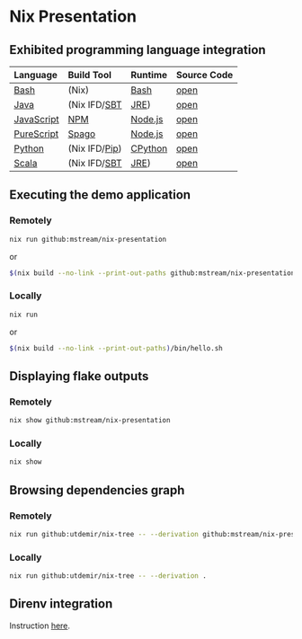 # Nix Presentation

## Exhibited programming language integration

| Language                                                                | Build Tool                                                             | Runtime                                                                                   | Source Code                                    |
| :---------------------------------------------------------------------- | :--------------------------------------------------------------------- | :---------------------------------------------------------------------------------------- | ---------------------------------------------- |
| [Bash](<https://en.wikipedia.org/wiki/Bash_(Unix_shell)>)               | (Nix)                                                                  | [Bash](<https://en.wikipedia.org/wiki/Bash_(Unix_shell)>)                                 | [open](say_hello/bash/default.nix)             |
| [Java](<https://en.wikipedia.org/wiki/Java_(programming_language)>)     | (Nix IFD/[SBT](<https://en.wikipedia.org/wiki/Sbt_(software)>)         | [JRE](<https://en.wikipedia.org/wiki/Java_(software_platform)#Java_Runtime_Environment>)) | [open](say_hello/java_sbt/default.nix)         |
| [JavaScript](https://en.wikipedia.org/wiki/JavaScript)                  | [NPM](<https://en.wikipedia.org/wiki/Npm_(software)>)                  | [Node.js](https://en.wikipedia.org/wiki/Node.js)                                          | [open](say_hello/javascript_npm/default.nix)   |
| [PureScript](https://en.wikipedia.org/wiki/PureScript)                  | [Spago](https://github.com/purescript/spago)                           | [Node.js](https://en.wikipedia.org/wiki/Node.js)                                          | [open](say_hello/purescript_spago/default.nix) |
| [Python](<https://en.wikipedia.org/wiki/Python_(programming_language)>) | (Nix IFD/[Pip](<https://en.wikipedia.org/wiki/Pip_(package_manager)>)) | [CPython](https://en.wikipedia.org/wiki/CPython)                                          | [open](say_hello/python/default.nix)           |
| [Scala](<https://en.wikipedia.org/wiki/Scala_(programming_language)>)   | (Nix IFD/[SBT](<https://en.wikipedia.org/wiki/Sbt_(software)>)         | [JRE](<https://en.wikipedia.org/wiki/Java_(software_platform)#Java_Runtime_Environment>)) | [open](say_hello/scala_sbt/default.nix)        |

## Executing the demo application

### Remotely

```bash
nix run github:mstream/nix-presentation
```

or

```bash
$(nix build --no-link --print-out-paths github:mstream/nix-presentation)/bin/hello.sh
```

### Locally

```bash
nix run
```

or

```bash
$(nix build --no-link --print-out-paths)/bin/hello.sh
```

## Displaying flake outputs

### Remotely

```bash
nix show github:mstream/nix-presentation
```

### Locally

```bash
nix show
```

## Browsing dependencies graph

### Remotely

```bash
nix run github:utdemir/nix-tree -- --derivation github:mstream/nix-presentation
```

### Locally

```bash
nix run github:utdemir/nix-tree -- --derivation .
```

## Direnv integration

Instruction [here](https://github.com/nix-community/nix-direnv).
